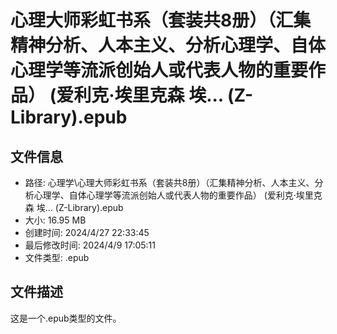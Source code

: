 ﻿# 心理大师彩虹书系（套装共8册）（汇集精神分析、人本主义、分析心理学、自体心理学等流派创始人或代表人物的重要作品） (爱利克·埃里克森  埃... (Z-Library).epub

## 文件信息
- 路径: 心理学\心理大师彩虹书系（套装共8册）（汇集精神分析、人本主义、分析心理学、自体心理学等流派创始人或代表人物的重要作品） (爱利克·埃里克森  埃... (Z-Library).epub
- 大小: 16.95 MB
- 创建时间: 2024/4/27 22:33:45
- 最后修改时间: 2024/4/9 17:05:11
- 文件类型: .epub

## 文件描述
这是一个.epub类型的文件。

